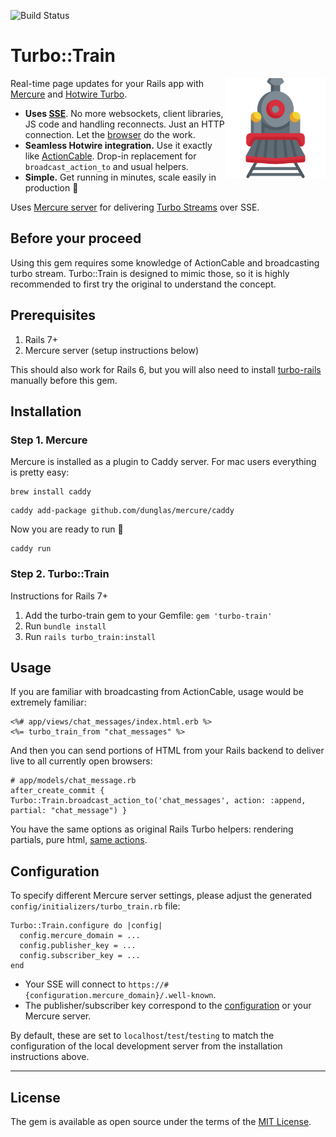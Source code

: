 ![Build Status](https://github.com/Uscreen-video/turbo-train/actions/workflows/main.yml/badge.svg)

# Turbo::Train

<img align="right" width="160" title="Turbo::Train logo"
     src="./logo.svg">

Real-time page updates for your Rails app with [Mercure](https://mercure.rocks) and [Hotwire Turbo](https://github.com/hotwired/turbo-rails).

* **Uses [SSE](https://html.spec.whatwg.org/multipage/server-sent-events.html)**. No more websockets, client libraries, JS code and handling reconnects. Just an HTTP connection. Let the [browser](https://caniuse.com/eventsource) do the work.
* **Seamless Hotwire integration.** Use it exactly like [ActionCable](https://github.com/hotwired/turbo-rails#come-alive-with-turbo-streams). Drop-in replacement for `broadcast_action_to` and usual helpers.
* **Simple.** Get running in minutes, scale easily in production 🚀 

Uses [Mercure server](https://mercure.rocks/docs/ecosystem/hotwire) for delivering [Turbo Streams](https://turbo.hotwired.dev/handbook/streams) over SSE.

## Before your proceed

Using this gem requires some knowledge of ActionCable and broadcasting turbo stream. Turbo::Train is designed to mimic those, so it is highly recommended to first try the original to understand the concept.

## Prerequisites

1. Rails 7+
2. Mercure server (setup instructions below)

This should also work for Rails 6, but you will also need to install [turbo-rails](https://github.com/hotwired/turbo-rails#installation) manually before this gem.

## Installation

### Step 1. Mercure

Mercure is installed as a plugin to Caddy server. For mac users everything is pretty easy:

```
brew install caddy
```

```
caddy add-package github.com/dunglas/mercure/caddy
```

Now you are ready to run 🚀

```
caddy run
```

### Step 2. Turbo::Train

Instructions for Rails 7+

1. Add the turbo-train gem to your Gemfile: `gem 'turbo-train'`
2. Run `bundle install`
3. Run `rails turbo_train:install`

## Usage

If you are familiar with broadcasting from ActionCable, usage would be extremely familiar:

```
<%# app/views/chat_messages/index.html.erb %>
<%= turbo_train_from "chat_messages" %>
```

And then you can send portions of HTML from your Rails backend to deliver live to all currently open browsers:

```
# app/models/chat_message.rb
after_create_commit { Turbo::Train.broadcast_action_to('chat_messages', action: :append, partial: "chat_message") }
```

You have the same options as original Rails Turbo helpers: rendering partials, pure html, [same actions](https://turbo.hotwired.dev/reference/streams).

## Configuration

To specify different Mercure server settings, please adjust the generated `config/initializers/turbo_train.rb` file:

```
Turbo::Train.configure do |config|
  config.mercure_domain = ...
  config.publisher_key = ...
  config.subscriber_key = ...
end
```

* Your SSE will connect to `https://#{configuration.mercure_domain}/.well-known`. 
* The publisher/subscriber key correspond to the [configuration](https://mercure.rocks/docs/hub/config) or your Mercure server.

By default, these are set to `localhost`/`test`/`testing` to match the configuration of the local development server from the installation instructions above.

***

## License
The gem is available as open source under the terms of the [MIT License](https://opensource.org/licenses/MIT).
